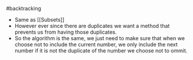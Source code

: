 #backtracking
- Same as [[Subsets]]
- However ever since there are duplicates we want a method that prevents us from having those duplicates.
- So the algorithm is the same, we just need to make sure that when we choose not to include the current number, we only include the next number if it is not the duplicate of the number we choose not to ommit.
